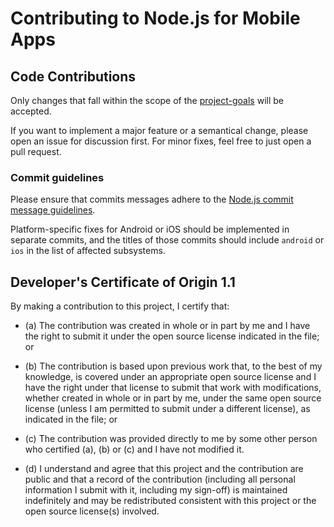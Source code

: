 # Contributing to Node.js for Mobile Apps

## Code Contributions
Only changes that fall within the scope of the [project-goals](https://github.com/janeasystems/nodejs-mobile/blob/mobile-master/README.md#project-goals) will be accepted. 

If you want to implement a major feature or a semantical change, please open an issue for discussion first. For minor fixes, feel free to just open a pull request.

### Commit guidelines
Please ensure that commits messages adhere to the [Node.js commit message guidelines](https://github.com/nodejs/node/blob/master/CONTRIBUTING.md#commit-message-guidelines).

Platform-specific fixes for Android or iOS should be implemented in separate commits, and the titles of those commits should include `android` or `ios` in the list of affected subsystems.

<a id="developers-certificate-of-origin"></a>

## Developer's Certificate of Origin 1.1

By making a contribution to this project, I certify that:

* (a) The contribution was created in whole or in part by me and I
  have the right to submit it under the open source license
  indicated in the file; or

* (b) The contribution is based upon previous work that, to the best
  of my knowledge, is covered under an appropriate open source
  license and I have the right under that license to submit that
  work with modifications, whether created in whole or in part
  by me, under the same open source license (unless I am
  permitted to submit under a different license), as indicated
  in the file; or

* (c) The contribution was provided directly to me by some other
  person who certified (a), (b) or (c) and I have not modified
  it.

* (d) I understand and agree that this project and the contribution
  are public and that a record of the contribution (including all
  personal information I submit with it, including my sign-off) is
  maintained indefinitely and may be redistributed consistent with
  this project or the open source license(s) involved.
